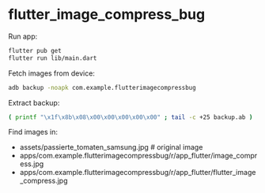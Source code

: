 # flutter_image_compress_bug

Run app:
```bash
flutter pub get
flutter run lib/main.dart
```

Fetch images from device:
```bash
adb backup -noapk com.example.flutterimagecompressbug
```

Extract backup:
```bash
( printf "\x1f\x8b\x08\x00\x00\x00\x00\x00" ; tail -c +25 backup.ab ) |  tar xfvz -
```

Find images in:
- assets/passierte_tomaten_samsung.jpg # original image
- apps/com.example.flutterimagecompressbug/r/app_flutter/image_compress.jpg
- apps/com.example.flutterimagecompressbug/r/app_flutter/flutter_image_compress.jpg